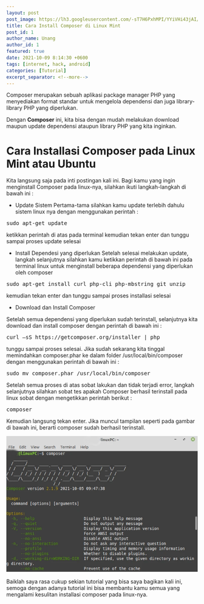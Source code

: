 ```yaml
---
layout: post
post_image: https://lh3.googleusercontent.com/-sT7H6PxhMPI/YYiVHi43jAI/AAAAAAAAHek/OHZWVq9wJZAhtQ0FwmPBBQU0MlBCNhUqgCLcBGAsYHQ/composer-install.webp
title: Cara Install Composer di Linux Mint
post_id: 1
author_name: Unang
author_id: 1
featured: true
date: 2021-10-09 8:14:30 +0600
tags: [internet, hack, android]
categories: [Tutorial]
excerpt_separator: <!--more-->
---
```


Composer merupakan sebuah aplikasi package manager PHP<!--more--> yang menyediakan format standar untuk mengelola dependensi dan juga library-library PHP yang diperlukan.


Dengan <b>Composer</b> ini, kita bisa dengan mudah melakukan download maupun update dependensi ataupun library PHP yang kita inginkan.

# Cara Installasi Composer pada Linux Mint atau Ubuntu
Kita langsung saja pada inti postingan kali ini. Bagi kamu yang ingin menginstall Composer pada linux-nya, silahkan ikuti langkah-langkah di bawah ini :
- Update Sistem
Pertama-tama silahkan kamu update terlebih dahulu sistem linux nya dengan menggunakan perintah :
<pre>sudo apt-get update</pre>
ketikkan perintah di atas pada terminal kemudian tekan enter dan tunggu sampai proses update selesai
- Install Dependesi yang diperlukan
Setelah selesai melakukan update, langkah selanjutnya silahkan kamu ketikkan perintah di bawah ini pada terminal linux untuk menginstall beberapa dependensi yang diperlukan oleh composer
<pre>sudo apt-get install curl php-cli php-mbstring git unzip</pre>
kemudian tekan enter dan tunggu sampai proses installasi selesai
- Download dan Install Composer

    
Setelah semua dependensi yang diperlukan sudah terinstall, selanjutnya kita download dan install composer dengan perintah di bawah ini :
<pre>curl –sS https://getcomposer.org/installer | php</pre>
tunggu sampai proses selesai. Jika sudah sekarang kita tinggal memindahkan composer.phar ke dalam folder /usr/local/bin/composer dengan menggunakan perintah di bawah ini :
<pre>sudo mv composer.phar /usr/local/bin/composer</pre>
Setelah semua proses di atas sobat lakukan dan tidak terjadi error, langkah selanjutnya silahkan sobat tes apakah Composer berhasil terinstall pada linux sobat dengan mengetikkan perintah berikut :
<pre>composer</pre>
Kemudian langsung tekan enter. Jika muncul tampilan seperti pada gambar di bawah ini, berarti composer sudah berhasil terinstall.

![composer](/images/composer.webp)

Baiklah saya rasa cukup sekian tutorial yang bisa saya bagikan kali ini, semoga dengan adanya tutorial  ini bisa membantu kamu semua yang mengalami kesulitan installasi composer pada linux-nya.
